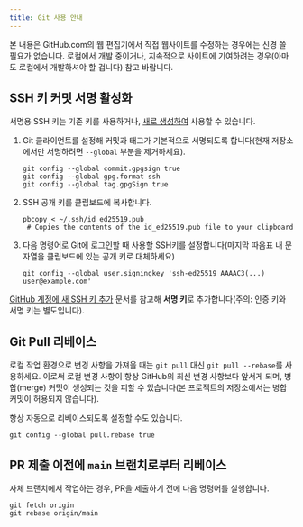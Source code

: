 ```yaml
---
title: Git 사용 안내
---
```


본 내용은 GitHub.com의 웹 편집기에서 직접 웹사이트를 수정하는 경우에는 신경 쓸 필요가 없습니다. 로컬에서 개발 중이거나, 지속적으로 사이트에 기여하려는 경우(아마도 로컬에서 개발하셔야 할 겁니다) 참고 바랍니다.

## SSH 키 커밋 서명 활성화

서명용 SSH 키는 기존 키를 사용하거나, [새로 생성하여](https://docs.github.com/ko/authentication/connecting-to-github-with-ssh/generating-a-new-ssh-key-and-adding-it-to-the-ssh-agent) 사용할 수 있습니다.

1. Git 클라이언트를 설정해 커밋과 태그가 기본적으로 서명되도록 합니다(현재 저장소에서만 서명하려면 `--global` 부분을 제거하세요).
   ```
   git config --global commit.gpgsign true
   git config --global gpg.format ssh
   git config --global tag.gpgSign true
   ```
2. SSH 공개 키를 클립보드에 복사합니다.
   ```
   pbcopy < ~/.ssh/id_ed25519.pub
    # Copies the contents of the id_ed25519.pub file to your clipboard
   ```
3. 다음 명령어로 Git에 로그인할 때 사용할 SSH키를 설정합니다(마지막 따옴표 내 문자열을 클립보드에 있는 공개 키로 대체하세요)
   ```
   git config --global user.signingkey 'ssh-ed25519 AAAAC3(...) user@example.com'
   ```

[GitHub 계정에 새 SSH 키 추가](https://docs.github.com/ko/authentication/connecting-to-github-with-ssh/adding-a-new-ssh-key-to-your-github-account#adding-a-new-ssh-key-to-your-account) 문서를 참고해 **서명 키**로 추가합니다(주의: 인증 키와 서명 키는 별도입니다).

## Git Pull 리베이스

로컬 작업 환경으로 변경 사항을 가져올 때는 `git pull` 대신 `git pull --rebase`를 사용하세요. 이로써 로컬 변경 사항이 항상 GitHub의 최신 변경 사항보다 앞서게 되며, 병합(merge) 커밋이 생성되는 것을 피할 수 있습니다(본 프로젝트의 저장소에서는 병합 커밋이 허용되지 않습니다).

항상 자동으로 리베이스되도록 설정할 수도 있습니다.

```
git config --global pull.rebase true
```

## PR 제출 이전에 `main` 브랜치로부터 리베이스

자체 브랜치에서 작업하는 경우, PR을 제출하기 전에 다음 명령어를 실행합니다.

```
git fetch origin
git rebase origin/main
```
